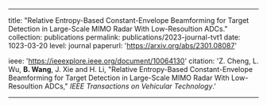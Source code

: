 ---

title: "Relative Entropy-Based  Constant-Envelope Beamforming for Target Detection in Large-Scale MIMO Radar With Low-Resoultion ADCs."
collection: publications
permalink: publications/2023-journal-tvt1
date: 1023-03-20
level: journal
paperurl: 'https://arxiv.org/abs/2301.08087'

ieee: 'https://ieeexplore.ieee.org/document/10064130'
citation: 'Z. Cheng, L. Wu, <b>B. Wang</b>, J. Xie and H. Li, "Relative Entropy-Based  Constant-Envelope Beamforming for Target Detection in Large-Scale MIMO Radar With Low-Resoultion ADCs," <i>IEEE Transactions on Vehicular Technology</i>.'

---